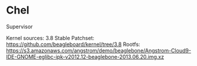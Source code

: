 Chel
====

Supervisor

Kernel sources: 3.8 Stable
Patchset: https://github.com/beagleboard/kernel/tree/3.8
Rootfs: https://s3.amazonaws.com/angstrom/demo/beaglebone/Angstrom-Cloud9-IDE-GNOME-eglibc-ipk-v2012.12-beaglebone-2013.06.20.img.xz

